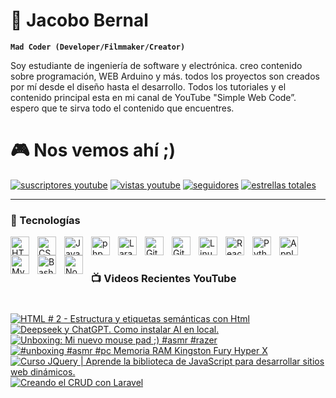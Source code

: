 
# 🎸 Jacobo Bernal

**`Mad Coder (Developer/Filmmaker/Creator)`**

Soy estudiante de ingeniería de software y electrónica. creo contenido sobre programación, WEB Arduino y más. todos los proyectos son creados por mí desde el diseño hasta el desarrollo. Todos los tutoriales y el contenido principal esta en mi canal de YouTube "Simple Web Code”.
espero que te sirva todo el contenido que encuentres.

# 🎮 Nos vemos ahí ;)

<p align="left">
      <a href="https://www.youtube.com/@simplewebcode?sub_confirmation=1">
         <img alt="suscriptores youtube" title="Suscribete a mi canal de YouTube" src="https://custom-icon-badges.demolab.com/youtube/channel/subscribers/UCnLpHGdirO50h6__q_cyH3g?color=%23E05D44&label=SUBSCRIBETE&logo=video&logoColor=white&style=for-the-badge&labelColor=4C585B"/></a> 
     <a href="https://www.youtube.com/c/simplewebcode">
         <img alt="vistas youtube" title="YouTube Vistas" src="https://custom-icon-badges.demolab.com/youtube/channel/views/UCnLpHGdirO50h6__q_cyH3g?color=%23E1AD0E&label=VISTAS&logo=eye&logoColor=white&style=for-the-badge&labelColor=4C585B"/></a> 
      <a href="https://github.com/simplewsoftware?tab=followers">
         <img alt="seguidores" title="Sigueme en Github" src="https://custom-icon-badges.demolab.com/github/followers/simplewsoftware?color=236ad3&labelColor=1155ba&style=for-the-badge&logo=person-add&label=SIGUEME&logoColor=white"/></a>
      <a href="https://github.com/simplewsoftware?tab=repositories&sort=stargazers">
         <img alt="estrellas totales" title="Stars GitHub" src="https://custom-icon-badges.demolab.com/github/stars/simplewsoftware?color=55960c&style=for-the-badge&labelColor=488207&logo=star"/></a>
</p>

---


### 🧰 Tecnologías


<img align="left" alt="HTML" width="30px" style="padding-right:10px;" src="https://cdn.jsdelivr.net/gh/devicons/devicon/icons/html5/html5-plain.svg" />
<img align="left" alt="CSS" width="30px" style="padding-right:10px;" src="https://cdn.jsdelivr.net/gh/devicons/devicon/icons/css3/css3-plain.svg" />
<img align="left" alt="JavaScript" width="30px" style="padding-right:10px;" src="https://cdn.jsdelivr.net/gh/devicons/devicon/icons/javascript/javascript-plain.svg" />
<img align="left" alt="php" width="30px" style="padding-right:10px;" src="https://cdn.jsdelivr.net/gh/devicons/devicon/icons/php/php-original.svg" />
<img align="left" alt="Laravel" width="30px" style="padding-right:10px;" src="https://cdn.jsdelivr.net/gh/devicons/devicon@latest/icons/laravel/laravel-original.svg" />
<img align="left" alt="GitHub" width="30px" style="padding-right:10px;" src="https://user-images.githubusercontent.com/3369400/139447912-e0f43f33-6d9f-45f8-be46-2df5bbc91289.png" />
<img align="left" alt="Git" width="30px" style="padding-right:10px;" src="https://cdn.jsdelivr.net/gh/devicons/devicon@latest/icons/git/git-plain.svg" />
<img align="left" alt="Linux" width="30px" style="padding-right:10px;" src="https://cdn.jsdelivr.net/gh/devicons/devicon/icons/linux/linux-original.svg" />
<img align="left" alt="React" width="30px" style="padding-right:10px;" src="https://cdn.jsdelivr.net/gh/devicons/devicon/icons/react/react-original.svg" />
<img align="left" alt="Python" width="30px" style="padding-right:10px;" src="https://cdn.jsdelivr.net/gh/devicons/devicon/icons/python/python-plain.svg" />
<img align="left" alt="Apple" width="30px" style="padding-right:10px;" src="https://cdn.jsdelivr.net/gh/devicons/devicon@latest/icons/apple/apple-original.svg" />
<img align="left" alt="MySQL" width="30px" style="padding-right:10px;" src="https://cdn.jsdelivr.net/gh/devicons/devicon/icons/mysql/mysql-original.svg" />
<img align="left" alt="Bash" width="30px" style="padding-right:10px;" src="https://cdn.jsdelivr.net/gh/devicons/devicon/icons/bash/bash-original.svg" />
<img align="left" alt="Node.js" width="30px" style="padding-right:10px;" src="https://cdn.jsdelivr.net/gh/devicons/devicon/icons/nodejs/nodejs-original.svg" />


<br />

#

### 📺 Videos Recientes YouTube

#

<!-- BEGIN YOUTUBE-CARDS -->
[![HTML # 2 - Estructura y etiquetas semánticas con Html](https://ytcards.demolab.com/?id=LM4NbXYI_o0&title=HTML+%23+2+-+Estructura+y+etiquetas+sem%C3%A1nticas+con+Html&lang=en&timestamp=1740766070&background_color=%230d1117&title_color=%23ffffff&stats_color=%23dedede&max_title_lines=1&width=250&border_radius=5 "HTML # 2 - Estructura y etiquetas semánticas con Html")](https://www.youtube.com/watch?v=LM4NbXYI_o0)
[![Deepseek y ChatGPT. Como instalar AI en local.](https://ytcards.demolab.com/?id=sncfNzTiQYQ&title=Deepseek+y+ChatGPT.+Como+instalar+AI+en+local.&lang=en&timestamp=1739336856&background_color=%230d1117&title_color=%23ffffff&stats_color=%23dedede&max_title_lines=1&width=250&border_radius=5 "Deepseek y ChatGPT. Como instalar AI en local.")](https://www.youtube.com/watch?v=sncfNzTiQYQ)
[![Unboxing: Mi nuevo mouse pad ;) #asmr #razer](https://ytcards.demolab.com/?id=RPssoM0KiBk&title=Unboxing%3A+Mi+nuevo+mouse+pad+%3B%29+%23asmr+%23razer&lang=en&timestamp=1738937410&background_color=%230d1117&title_color=%23ffffff&stats_color=%23dedede&max_title_lines=1&width=250&border_radius=5 "Unboxing: Mi nuevo mouse pad ;) #asmr #razer")](https://www.youtube.com/watch?v=RPssoM0KiBk)
[![#unboxing  #asmr  #pc Memoria RAM Kingston Fury Hyper X](https://ytcards.demolab.com/?id=-_WrqZTuEzU&title=%23unboxing++%23asmr++%23pc+Memoria+RAM+Kingston+Fury+Hyper+X&lang=en&timestamp=1736285376&background_color=%230d1117&title_color=%23ffffff&stats_color=%23dedede&max_title_lines=1&width=250&border_radius=5 "#unboxing  #asmr  #pc Memoria RAM Kingston Fury Hyper X")](https://www.youtube.com/watch?v=-_WrqZTuEzU)
[![Curso JQuery | Aprende la biblioteca de JavaScript para desarrollar sitios web dinámicos.](https://ytcards.demolab.com/?id=APXy5gNqOsY&title=Curso+JQuery+%7C+Aprende+la+biblioteca+de+JavaScript+para+desarrollar+sitios+web+din%C3%A1micos.&lang=en&timestamp=1735101309&background_color=%230d1117&title_color=%23ffffff&stats_color=%23dedede&max_title_lines=1&width=250&border_radius=5 "Curso JQuery | Aprende la biblioteca de JavaScript para desarrollar sitios web dinámicos.")](https://www.youtube.com/watch?v=APXy5gNqOsY)
[![Creando el CRUD con Laravel](https://ytcards.demolab.com/?id=Qya6t2LoWIQ&title=Creando+el+CRUD+con+Laravel&lang=en&timestamp=1733439163&background_color=%230d1117&title_color=%23ffffff&stats_color=%23dedede&max_title_lines=1&width=250&border_radius=5 "Creando el CRUD con Laravel")](https://www.youtube.com/watch?v=Qya6t2LoWIQ)
<!-- END YOUTUBE-CARDS -->
#
